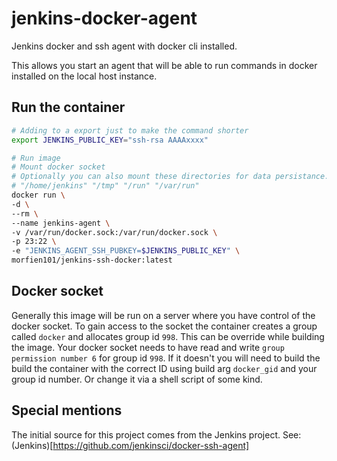 # jenkins-docker-agent

Jenkins docker and ssh agent with docker cli installed.

This allows you start an agent that will be able to run commands in docker installed on the local host instance.

## Run the container

```sh
# Adding to a export just to make the command shorter
export JENKINS_PUBLIC_KEY="ssh-rsa AAAAxxxx"

# Run image
# Mount docker socket
# Optionally you can also mount these directories for data persistance.
# "/home/jenkins" "/tmp" "/run" "/var/run"
docker run \
-d \
--rm \
--name jenkins-agent \
-v /var/run/docker.sock:/var/run/docker.sock \
-p 23:22 \
-e "JENKINS_AGENT_SSH_PUBKEY=$JENKINS_PUBLIC_KEY" \
morfien101/jenkins-ssh-docker:latest
```
## Docker socket

Generally this image will be run on a server where you have control of the docker socket. To gain access to the socket the container creates a group called `docker` and allocates group id `998`. This can be override while building the image. Your docker socket needs to have read and write `group permission number 6` for group id `998`. If it doesn't you will need to build the build the container with the correct ID using build arg `docker_gid` and your group id number. Or change it via a shell script of some kind.

## Special mentions

The initial source for this project comes from the Jenkins project. See: (Jenkins)[https://github.com/jenkinsci/docker-ssh-agent]